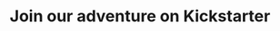 ---
title: Join our adventure on Kickstarter
image: "https://googledrive.com/host/0B-rUPb5gojEtYVVZQ0FULUtiV0U/ZN7A8319.jpg"
link-label: "Learn More"
link: kickstarter
---